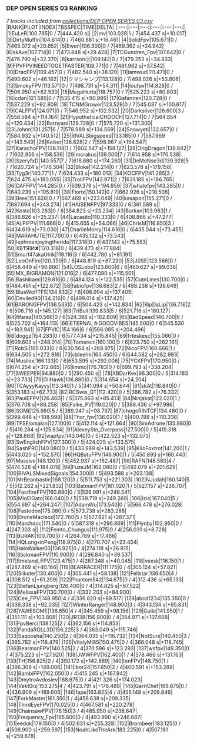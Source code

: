 ### DEP OPEN SERIES 03 RANKING
*7 tracks included from [collections/DEP OPEN SERIES 03.csv](/collections/DEP%20OPEN%20SERIES%2003.csv)*
|RANK|PILOT|INDEX|TBSSPEC|TIME|DELTA|
|:---:|:---|:---:|:---:|:---:|---:|
|1|EuLeR|100.785|0 / 7|444.420 s||
|2|mv|103.028|1 / 7|454.437 s|+10.017|
|3|DirtyMuffin|104.614|0 / 7|460.881 s|+16.461|
|4|SolidFpv|105.671|0 / 7|465.072 s|+20.652|
|5|Ewen|106.300|0 / 7|469.362 s|+24.942|
|6|skAve|107.714|0 / 7|473.848 s|+29.428|
|7|TCGundren_Fpv|107.642|0 / 7|476.790 s|+32.370|
|8|karrson㋡|109.142|0 / 7|479.253 s|+34.833|
|9|FPVFPVINEEDTOGETFASTER|108.771|0 / 7|481.962 s|+37.542|
|10|DracFPV|109.457|0 / 7|482.540 s|+38.120|
|11|iamwud|111.471|0 / 7|490.602 s|+46.182|
|12|クマシャンプ|113.128|0 / 7|498.026 s|+53.606|
|13|SmokyFPV|113.571|0 / 7|498.731 s|+54.311|
|14|loufpv|114.828|0 / 7|506.950 s|+62.530|
|15|MegaHurts|118.757|0 / 7|525.223 s|+80.803|
|16|cdan|121.585|0 / 7|535.415 s|+90.995|
|17|Gafannen|120.728|0 / 7|537.229 s|+92.809|
|18|TCNMGrower|123.528|0 / 7|545.037 s|+100.617|
|19|CALFPV|124.071|0 / 7|546.952 s|+102.532|
|20|Darksilver|126.600|3 / 7|558.584 s|+114.164|
|21|HypotheticalCHOOCH|127.714|0 / 7|564.854 s|+120.434|
|22|Barnyard|129.728|0 / 7|575.720 s|+131.300|
|23|Johnn|131.257|6 / 7|578.989 s|+134.569|
|24|Snowyeti|132.657|0 / 7|584.932 s|+140.512|
|25|RIVALSbigspeed|133.185|0 / 7|587.969 s|+143.549|
|26|Kaiser|136.628|2 / 7|598.967 s|+154.547|
|27|KarachoFPV|136.114|1 / 7|602.547 s|+158.127|
|28|OrigDragon|136.842|7 / 7|602.956 s|+158.536|
|29|mcrakus|139.500|7 / 7|614.958 s|+170.538|
|30|SzeryfxD|140.557|7 / 7|618.680 s|+174.260|
|31|DeMoNse3d|139.928|5 / 7|620.724 s|+176.304|
|32|Bloke|142.214|0 / 7|623.578 s|+179.158|
|33|Tyg3r|140.771|1 / 7|624.433 s|+180.013|
|34|KOCFPV|141.285|3 / 7|624.475 s|+180.055|
|35|TrollFPV|143.971|2 / 7|631.185 s|+186.765|
|36|DAFFPV|144.285|0 / 7|639.379 s|+194.959|
|37|whalefpv|143.285|0 / 7|640.239 s|+195.819|
|38|Fiorix|150.142|0 / 7|662.926 s|+218.506|
|39|Bree|151.628|0 / 7|667.469 s|+223.049|
|40|kasapon|155.271|0 / 7|687.694 s|+243.274|
|41|HAISENFPV|97.333|0 / 6|361.589 s||
|42|Kosta|103.283|0 / 6|384.823 s|+23.234|
|43|Burkan|103.983|1 / 6|386.826 s|+25.237|
|44|Lacasito|110.333|0 / 6|408.866 s|+47.277|
|45|ALPIFPV|111.666|0 / 6|415.655 s|+54.066|
|46|ChrisM|116.850|3 / 6|434.619 s|+73.030|
|47|CharlieMorry|114.616|0 / 6|435.044 s|+73.455|
|48|MARAHUTE|117.700|0 / 6|435.132 s|+73.543|
|49|lephroenjoyingtheride|117.316|0 / 6|437.142 s|+75.553|
|50|XB₸ЯIИ✘|120.316|0 / 6|439.473 s|+77.884|
|51|Smurf47akaUlrik|119.116|3 / 6|442.780 s|+81.191|
|52|LeoOnFire|120.350|0 / 6|448.819 s|+87.230|
|53|J0SE|123.566|0 / 6|458.449 s|+96.860|
|54|LOSLobo|123.600|6 / 6|460.627 s|+99.038|
|55|MX_BIGRAMON|121.016|2 / 6|477.090 s|+115.501|
|56|Bashikami|129.816|0 / 6|484.124 s|+122.535|
|57|CutnLines|130.700|0 / 6|484.461 s|+122.872|
|58|fabiofpv|136.683|2 / 6|498.238 s|+136.649|
|59|BlueWolfTFS|134.833|2 / 6|498.994 s|+137.405|
|60|Deviled90|134.216|0 / 6|499.014 s|+137.425|
|61|BARONGFPV|136.533|0 / 6|504.423 s|+142.834|
|62|RipDaLip|136.716|2 / 6|506.716 s|+145.127|
|63|TriBull|139.833|5 / 6|521.716 s|+160.127|
|64|fifarez|140.566|0 / 6|524.398 s|+162.809|
|65|BadSpeed|140.700|6 / 6|525.702 s|+164.113|
|66|ETERNAL☆GOODVIBES|145.500|0 / 6|545.530 s|+183.941|
|67|FPVlC|154.166|6 / 6|566.085 s|+204.496|
|68|doggz|154.283|0 / 6|577.434 s|+215.845|
|69|frteskesc|155.066|0 / 6|609.603 s|+248.014|
|70|Tomeroni|160.100|5 / 6|623.750 s|+262.161|
|71|RobSi|165.033|0 / 6|630.564 s|+268.975|
|72|NicoFPV|160.666|1 / 6|634.505 s|+272.916|
|73|cbleehk|163.450|0 / 6|644.582 s|+282.993|
|74|Musilex|166.133|0 / 6|653.595 s|+292.006|
|75|YCKFPV|170.950|0 / 6|674.254 s|+312.665|
|76|limmo|176.783|0 / 6|699.793 s|+338.204|
|77|SWEEPER|94.880|0 / 5|290.450 s||
|78|XBDarKex|96.300|0 / 5|314.183 s|+23.733|
|79|OliHawk|106.880|0 / 5|314.654 s|+24.204|
|80|TCAyyyKayyy|113.340|1 / 5|341.094 s|+50.644|
|81|skAt|118.840|0 / 5|353.183 s|+62.733|
|82|RCSwix_QT|112.420|0 / 5|366.782 s|+76.332|
|83|PaulEFPV|126.460|1 / 5|375.863 s|+85.413|
|84|Ninjakat|122.020|1 / 5|376.708 s|+86.258|
|85|Falke_PV|119.020|0 / 5|388.436 s|+97.986|
|86|SOMi|125.980|5 / 5|389.247 s|+98.797|
|87|chogeRINTGF|134.480|0 / 5|399.448 s|+108.998|
|88|Thor_fpv|136.020|1 / 5|400.788 s|+110.338|
|89|TFSElomakin|127.100|0 / 5|412.114 s|+121.664|
|90|SimAdrone|135.980|0 / 5|416.284 s|+125.834|
|91|AlexeyStn_Overpass|127.500|0 / 5|419.318 s|+128.868|
|92|wapfpv|143.040|0 / 5|422.523 s|+132.073|
|93|SwEnglishFPV|127.300|0 / 5|424.025 s|+133.575|
|94|SashPRO|140.080|0 / 5|433.989 s|+143.539|
|95|KiloFoxtrot|141.200|1 / 5|443.020 s|+152.570|
|96|HQBatuFPV|146.900|1 / 5|450.893 s|+160.443|
|97|Massive|148.120|0 / 5|452.937 s|+162.487|
|98|RAFN|148.580|4 / 5|474.528 s|+184.078|
|99|FuzeJM|162.080|0 / 5|492.079 s|+201.629|
|100|RIVALSMixedSignals|154.300|0 / 5|493.588 s|+203.138|
|101|MrBeanbastic|168.120|3 / 5|511.753 s|+221.303|
|102|NJudah|160.140|5 / 5|512.282 s|+221.832|
|103|BatmanFPV|161.020|1 / 5|527.157 s|+236.707|
|104|FactfireFPV|160.880|0 / 5|538.991 s|+248.541|
|105|MioElGato|166.040|0 / 5|539.719 s|+249.269|
|106|izis|167.040|5 / 5|554.697 s|+264.247|
|107|AdamWu|173.540|0 / 5|566.478 s|+276.028|
|108|Fastodon|175.080|0 / 5|573.738 s|+283.288|
|109|DroneMacleod|172.760|5 / 5|577.821 s|+287.371|
|110|Marchdoc|171.540|0 / 5|587.319 s|+296.869|
|111|Flynby|102.950|0 / 4|247.303 s||
|112|Femto_Chungus|111.975|0 / 4|256.031 s|+8.728|
|113|BURAK|100.700|0 / 4|264.789 s|+17.486|
|114|HQLongxinPeng|118.975|0 / 4|270.707 s|+23.404|
|115|HaloWalker03|106.925|0 / 4|274.118 s|+26.815|
|116|StickmanFPV|110.900|0 / 4|286.840 s|+39.537|
|117|Smeland_FPV|123.475|1 / 4|287.348 s|+40.045|
|118|vexsk|116.150|1 / 4|287.469 s|+40.166|
|119|BEARRACER|111.175|0 / 4|305.124 s|+57.821|
|120|Slikster|130.400|0 / 4|305.441 s|+58.138|
|121|Fellstar|136.650|4 / 4|308.512 s|+61.209|
|122|Phantom542|134.675|0 / 4|312.436 s|+65.133|
|123|StefanLjungberg|126.400|0 / 4|314.825 s|+67.522|
|124|MelissaFPV|130.700|0 / 4|332.203 s|+84.900|
|125|Cee_FPV|148.950|4 / 4|336.820 s|+89.517|
|126|abcd1234|135.350|0 / 4|339.338 s|+92.035|
|127|WinterRanger|148.900|3 / 4|343.134 s|+95.831|
|128|YAWESOME|136.650|4 / 4|345.459 s|+98.156|
|129|Guile|141.950|1 / 4|351.111 s|+103.808|
|130|JR138|156.900|0 / 4|354.971 s|+107.668|
|131|FpvBerci|138.125|2 / 4|362.156 s|+114.853|
|132|PandaROLL3D|156.225|3 / 4|363.049 s|+115.746|
|133|Saqoosha|140.250|2 / 4|364.035 s|+116.732|
|134|NotSure|140.450|3 / 4|365.782 s|+118.479|
|135|VitalyMi85|150.475|0 / 4|366.048 s|+118.745|
|136|BearmanFPV|140.525|2 / 4|370.596 s|+123.293|
|137|wsfpv|149.350|0 / 4|375.223 s|+127.920|
|138|JWWFPV|162.400|1 / 4|378.466 s|+131.163|
|139|TH|156.825|0 / 4|390.172 s|+142.869|
|140|IonFPV|148.750|1 / 4|396.309 s|+149.006|
|141|ibor24|157.850|2 / 4|400.591 s|+153.288|
|142|BambiFPV|162.050|0 / 4|415.245 s|+167.942|
|143|DmytroAvdosiev|168.675|0 / 4|421.326 s|+174.023|
|144|Vekt0rz|153.275|4 / 4|423.791 s|+176.488|
|145|GarnChef|169.875|0 / 4|436.909 s|+189.606|
|146|fape|163.825|4 / 4|456.149 s|+208.846|
|147|ForkMaster|161.350|1 / 4|456.638 s|+209.335|
|148|ThirdEyeFPV|170.025|0 / 4|467.581 s|+220.278|
|149|ChainsawFPV|176.150|3 / 4|485.950 s|+238.647|
|150|Frequency_Fpv|185.600|0 / 4|493.990 s|+246.687|
|151|eedok|179.150|0 / 4|502.631 s|+255.328|
|152|Brombeer|183.125|0 / 4|506.900 s|+259.597|
|153|NoahLikeTheArk|183.225|0 / 4|507.181 s|+259.878|
